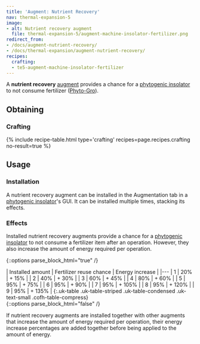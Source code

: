 ```yaml
---
title: 'Augment: Nutrient Recovery'
nav: thermal-expansion-5
image:
- alt: Nutrient recovery augment
  file: thermal-expansion-5/augment-machine-insolator-fertilizer.png
redirect_from:
- /docs/augment-nutrient-recovery/
- /docs/thermal-expansion/augment-nutrient-recovery/
recipes:
  crafting:
  - te5-augment-machine-insolator-fertilizer
---
```


A **nutrient recovery** [augment](/docs/thermal-expansion-5/augments/) provides a chance for a
[phytogenic insolator](/docs/thermal-expansion-5/phytogenic-insolator/) to not consume fertilizer
([Phyto-Gro](/docs/thermal-foundation-2/phyto-gro/)).


Obtaining
---------

### Crafting
{% include recipe-table.html type='crafting' recipes=page.recipes.crafting no-result=true %}


Usage
-----

### Installation
A nutrient recovery augment can be installed in the Augmentation tab in a
[phytogenic insolator](/docs/thermal-expansion-5/phytogenic-insolator/)'s GUI. It can be installed
multiple times, stacking its effects.

### Effects
Installed nutrient recovery augments provide a chance for a [phytogenic
insolator](/docs/thermal-expansion-5/phytogenic-insolator/) to not consume a fertilizer item after
an operation. However, they also increase the amount of energy required per
operation.

{::options parse_block_html="true" /}
<div class="uk-overflow-container">
| Installed amount | Fertilizer reuse chance | Energy increase |
|---
| 1 | 20% | + 15% |
| 2 | 40% | + 30% |
| 3 | 60% | + 45% |
| 4 | 80% | + 60% |
| 5 | 95% | + 75% |
| 6 | 95% | + 90% |
| 7 | 95% | + 105% |
| 8 | 95% | + 120% |
| 9 | 95% | + 135% |
{:.uk-table .uk-table-striped .uk-table-condensed .uk-text-small .cofh-table-compress}
</div>
{::options parse_block_html="false" /}

If nutrient recovery augments are installed together with other augments that
increase the amount of energy required per operation, their energy increase
percentages are added together before being applied to the amount of energy.
